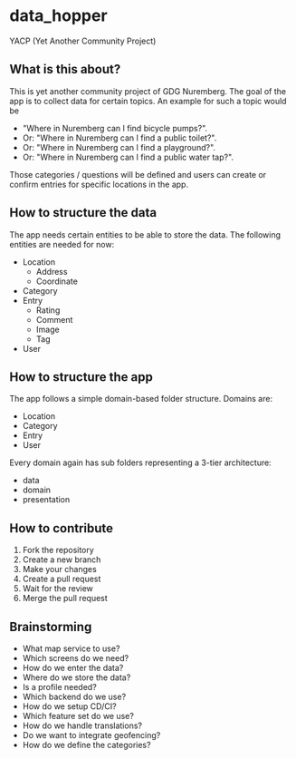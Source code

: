 # data_hopper

YACP (Yet Another Community Project)

## What is this about?

This is yet another community project of GDG Nuremberg.
The goal of the app is to collect data for certain topics.
An example for such a topic would be 
- "Where in Nuremberg can I find bicycle pumps?".
- Or: "Where in Nuremberg can I find a public toilet?".
- Or: "Where in Nuremberg can I find a playground?".
- Or: "Where in Nuremberg can I find a public water tap?".

Those categories / questions will be defined and users can create or confirm entries for specific locations in the app.

## How to structure the data

The app needs certain entities to be able to store the data.
The following entities are needed for now:
- Location
  - Address
  - Coordinate
- Category
- Entry
  - Rating
  - Comment
  - Image
  - Tag
- User

## How to structure the app

The app follows a simple domain-based folder structure.
Domains are:

- Location
- Category
- Entry
- User

Every domain again has sub folders representing a 3-tier architecture:
- data
- domain
- presentation

## How to contribute

1. Fork the repository
2. Create a new branch
3. Make your changes
4. Create a pull request
5. Wait for the review
6. Merge the pull request

## Brainstorming

- What map service to use?
- Which screens do we need?
- How do we enter the data?
- Where do we store the data?
- Is a profile needed?
- Which backend do we use?
- How do we setup CD/CI?
- Which feature set do we use?
- How do we handle translations?
- Do we want to integrate geofencing?
- How do we define the categories?